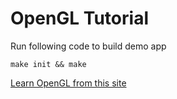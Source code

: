 # OpenGL Tutorial

Run following code to build demo app
```shell
make init && make
```

[Learn OpenGL from this site](https://learnopengl.com/)
